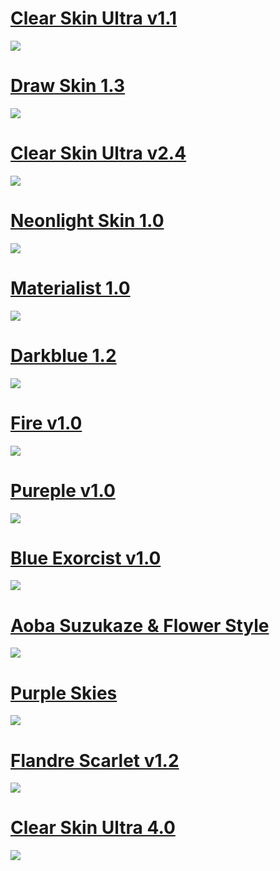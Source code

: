 # [Clear Skin Ultra v1.1](https://osu.ppy.sh/forum/t/268369)

![](https://i.ppy.sh/a2df6f0e72075486bbfe9fe6bbb5b69cdb33b717/687474703a2f2f7075752e73682f64435861382f333637666632333332392e6a7067)

# [Draw Skin 1.3](https://osu.ppy.sh/forum/t/303007)

![](https://i.ppy.sh/9db97948811d9855abb4f4c441bdccbccab88b40/687474703a2f2f7075752e73682f67327a47592f656162326135383561622e6a7067)

# [Clear Skin Ultra v2.4](https://osu.ppy.sh/forum/t/300001)

![](https://i.ppy.sh/6e3d298fac32a32161193290b13900c4322d212f/687474703a2f2f7075752e73682f66504b6e742f313361333437613031642e6a7067)

# [Neonlight Skin 1.0](https://osu.ppy.sh/forum/t/307973)

![](https://i.ppy.sh/c34ab95daa564f8bb17d2769189b94fa5221ed5f/687474703a2f2f7075752e73682f676f34714f2f353630323230383031312e6a7067)

# [Materialist 1.0](https://osu.ppy.sh/forum/t/440774)

![](https://i.ppy.sh/9a2681d510f8ab4baff93002a9a1a017c1846d95/687474703a2f2f7075752e73682f6f61314d792f363764383136343537382e6a7067)

# [Darkblue 1.2](https://osu.ppy.sh/forum/t/611349)

![](https://i.ppy.sh/e885c2d8f577661e22374156669fc2a9ee7d1185/68747470733a2f2f6f73752e7070792e73682f73732f38343534333734)

# [Fire v1.0](https://osu.ppy.sh/forum/p/5664520)

![](https://i.ppy.sh/605f9c7282970bf88b686f1c6f61fb9925fa0dd0/687474703a2f2f7075752e73682f7348534b4b2f306364386264316536352e6a7067)

# [Pureple v1.0](https://osu.ppy.sh/forum/t/644205)

![](https://i.ppy.sh/6d694043a1fd637557e6ac472c2a7525d76b2384/68747470733a2f2f6f73752e7070792e73682f73732f39313233333433)

# [Blue Exorcist v1.0](https://osu.ppy.sh/forum/t/648109)

![](https://i.ppy.sh/4fe8e8b7ff7299d346c0324d6cdde71b2cdab648/68747470733a2f2f6f73752e7070792e73682f73732f39323033393635)

# [Aoba Suzukaze & Flower Style](https://osu.ppy.sh/forum/t/678795)

![](https://i.ppy.sh/49983e6d32141c3ac8b31df928b756d3b1d5cf1b/68747470733a2f2f6f73752e7070792e73682f73732f39383130333831)

# [Purple Skies](https://osu.ppy.sh/forum/t/743324)

![](https://i.ppy.sh/54a57bb8d8d25dd492ead37d8a3e68a88941ecf3/68747470733a2f2f6f73752e7070792e73682f73732f3130393034373433)

# [Flandre Scarlet v1.2](https://osu.ppy.sh/forum/t/831748)

![](https://i.ppy.sh/c3cb989a587108b753db480ff1445148a49e0655/68747470733a2f2f6f73752e7070792e73682f73732f3132313733393531)

# [Clear Skin Ultra 4.0](https://osu.ppy.sh/forum/t/887468)

![](https://i.ppy.sh/7dce146b549718fe8b77fd71e8d30e4f759be50b/68747470733a2f2f6f73752e7070792e73682f73732f3132393436373439)
